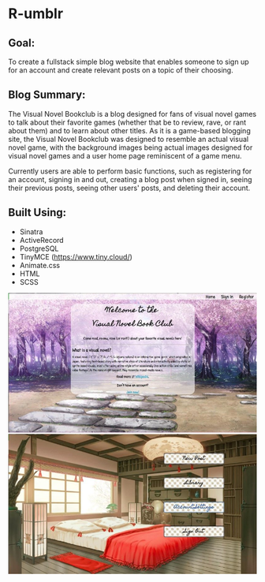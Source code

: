 # R-umblr

## Goal:
To create a fullstack simple blog website that enables someone to sign up for an account and create relevant posts on a topic of their choosing.

## Blog Summary:
The Visual Novel Bookclub is a blog designed for fans of visual novel games to talk about their favorite games (whether that be to review, rave, or rant about them) and to learn about other titles. As it is a game-based blogging site, the Visual Novel Bookclub was designed to resemble an actual visual novel game, with the background images being actual images designed for visual novel games and a user home page reminiscent of a game menu. 

Currently users are able to perform basic functions, such as registering for an account, signing in and out, creating a blog post when signed in, seeing their previous posts, seeing other users' posts, and deleting their account.

## Built Using:
* Sinatra
* ActiveRecord
* PostgreSQL
* TinyMCE (https://www.tiny.cloud/)
* Animate.css
* HTML
* SCSS


<img src="vnbc_home.jpeg">
<img src="vnbc_menu.jpeg">
    

    
